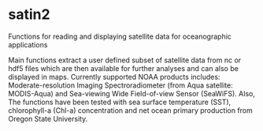 # satin2
Functions for reading and displaying satellite data for oceanographic applications

Main functions extract a user defined subset of satellite data from nc or hdf5 files which are then available for further analyses and can also be displayed in maps. Currently supported NOAA products includes: Moderate-resolution Imaging Spectroradiometer (from Aqua satellite: MODIS-Aqua) and Sea-viewing Wide Field-of-view Sensor (SeaWiFS). Also, The functions have been tested with sea surface temperature (SST), chlorophyll-a (Chl-a) concentration and net ocean primary production from Oregon State University.
